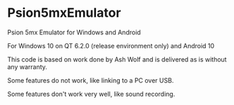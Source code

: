 # Psion5mxEmulator
Psion 5mx Emulator for Windows and Android

For Windows 10 on QT 6.2.0 (release environment only) and Android 10

This code is based on work done by Ash Wolf and is delivered as is without any warranty. 

Some features do not work, like linking to a PC over USB.

Some features don't work very well, like sound recording.

